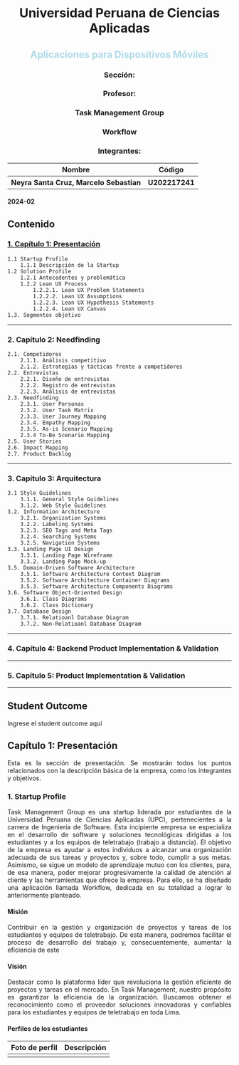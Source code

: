<div style="text-align: center">
    <h1> Universidad Peruana de Ciencias Aplicadas </h1>
    <h2 style="color: lightblue"> 
        Aplicaciones para Dispositivos Móviles
    </h2>
    <h3>Sección: </h3>
    <h3>Profesor: </h3>
    <h3>Task Management Group</h3>
    <h3>Workflow</h3>
    <h3>Integrantes:</h3>
    <table>
        <tr>
            <th> Nombre </th>
            <th> Código </th>
        </tr>
        <tr>
            <th> Neyra Santa Cruz, Marcelo Sebastian </th>
            <th> U202217241 </th>
        </tr>
    </table>
</div>

####  2024-02

## Contenido

### [1. Capítulo 1: Presentación](#cap1)
    1.1 Startup Profile
        1.1.1 Descripción de la Startup
    1.2 Solution Profile
        1.2.1 Antecedentes y problemática
        1.2.2 Lean UX Process
            1.2.2.1. Lean UX Problem Statements
            1.2.2.2. Lean UX Assumptions
            1.2.2.3. Lean UX Hypothesis Statements
            1.2.2.4. Lean UX Canvas
    1.3. Segmentos objetivo
---
### 2. Capítulo 2: Needfinding
    2.1. Competidores
        2.1.1. Análisis competitivo
        2.1.2. Estrategias y tácticas frente a competidores
    2.2. Entrevistas
        2.2.1. Diseño de entrevistas
        2.2.2. Registro de entrevistas
        2.2.3. Análisis de entrevistas
    2.3. Needfinding
        2.3.1. User Personas
        2.3.2. User Task Matrix
        2.3.3. User Journey Mapping
        2.3.4. Empathy Mapping
        2.3.5. As-is Scenario Mapping
        2.3.4 To-Be Scenario Mapping
    2.5. User Stories
    2.6. Impact Mapping
    2.7. Product Backlog
---
### 3. Capítulo 3: Arquitectura

    3.1 Style Guidelines
        3.1.1. General Style Guidelines
        3.1.2. Web Style Guidelines
    3.2. Information Architecture
        3.2.1. Organization Systems
        3.2.2. Labeling Systems
        3.2.3. SEO Tags and Meta Tags
        3.2.4. Searching Systems
        3.2.5. Navigation Systems
    3.3. Landing Page UI Design
        3.3.1. Landing Page Wireframe
        3.3.2. Landing Page Mock-up
    3.5. Domain-Driven Software Architecture
        3.5.1. Software Architecture Context Diagram
        3.5.2. Software Architecture Container Diagrams
        3.5.3. Software Architecture Components Diagrams
    3.6. Software Object-Oriented Design
        3.6.1. Class Diagrams
        3.6.2. Class Dictionary
    3.7. Database Design
        3.7.1. Relatioanl Database Diagram
        3.7.2. Non-Relatioanl Database Diagram
---
### 4. Capítulo 4: Backend Product Implementation & Validation

---
### 5. Capítulo 5: Product Implementation & Validation

---
## Student Outcome
Ingrese el student outcome aquí

## <a name="cap1"></a>Capítulo 1: Presentación
<p style="text-align: justify">
Esta es la sección de presentación. Se mostrarán todos los puntos relacionados con la descripción básica de la empresa, como los integrantes y objetivos.
</p>

### 1. Startup Profile
<p style="text-align: justify">
Task Management Group es una startup liderada por estudiantes de la Universidad Peruana de Ciencias Aplicadas (UPC), pertenecientes a la carrera de Ingeniería de Software. Esta incipiente empresa se especializa en el desarrollo de software y soluciones tecnológicas dirigidas a los estudiantes y a los equipos de teletrabajo (trabajo a distancia). El objetivo de la empresa es ayudar a estos individuos a alcanzar una organización adecuada de sus tareas y proyectos y, sobre todo, cumplir a sus metas. Asimismo, se sigue un modelo de aprendizaje mutuo con los clientes, para, de esa manera, poder mejorar progresivamente la calidad de atención al cliente y las herramientas que ofrece la empresa. Para ello, se ha diseñado una aplicación llamada Workflow, dedicada en su totalidad a lograr lo anteriormente planteado.
</p>

#### Misión
<p style="text-align: justify">
    Contribuir en la gestión y organización de proyectos y tareas de los estudiantes y equipos de teletrabajo. De esta manera, podremos facilitar el proceso de desarrollo del trabajo y, consecuentemente, aumentar la eficiencia de este
</p>

#### Visión
<p style="text-align: justify">
    Destacar como la plataforma líder que revoluciona la gestión eficiente de proyectos y tareas en el mercado. En Task Management, nuestro propósito es garantizar la eficiencia de la organización. Buscamos obtener el reconocimiento como el proveedor soluciones innovadoras y confiables para los estudiantes y equipos de teletrabajo en toda Lima.
</p>

#### Perfiles de los estudiantes
| Foto de perfil | Descripción |
|      ---       |     ---     |
|                |             |

